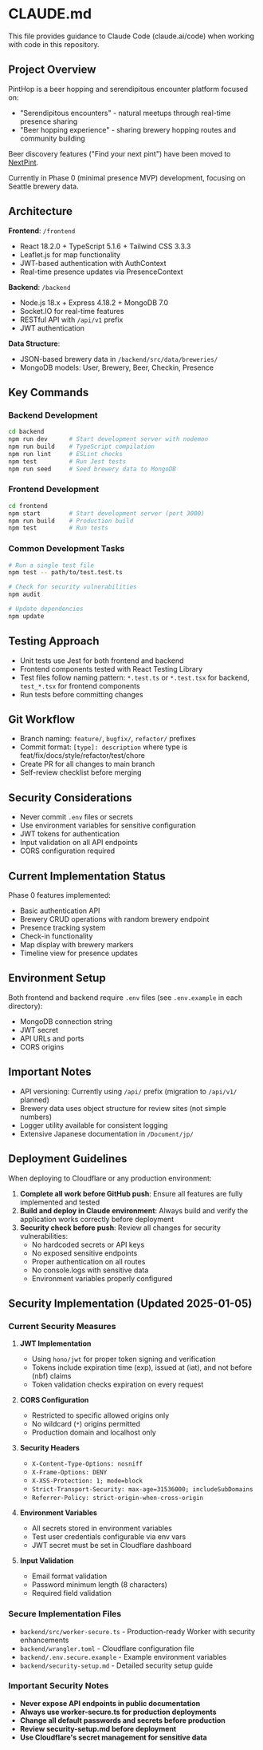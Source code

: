 # CLAUDE.md

This file provides guidance to Claude Code (claude.ai/code) when working with code in this repository.

## Project Overview

PintHop is a beer hopping and serendipitous encounter platform focused on:
- "Serendipitous encounters" - natural meetups through real-time presence sharing
- "Beer hopping experience" - sharing brewery hopping routes and community building

Beer discovery features ("Find your next pint") have been moved to [NextPint](https://github.com/Rih0z/NextPint).

Currently in Phase 0 (minimal presence MVP) development, focusing on Seattle brewery data.

## Architecture

**Frontend**: `/frontend`
- React 18.2.0 + TypeScript 5.1.6 + Tailwind CSS 3.3.3
- Leaflet.js for map functionality
- JWT-based authentication with AuthContext
- Real-time presence updates via PresenceContext

**Backend**: `/backend`
- Node.js 18.x + Express 4.18.2 + MongoDB 7.0
- Socket.IO for real-time features
- RESTful API with `/api/v1` prefix
- JWT authentication

**Data Structure**:
- JSON-based brewery data in `/backend/src/data/breweries/`
- MongoDB models: User, Brewery, Beer, Checkin, Presence

## Key Commands

### Backend Development
```bash
cd backend
npm run dev      # Start development server with nodemon
npm run build    # TypeScript compilation
npm run lint     # ESLint checks
npm test         # Run Jest tests
npm run seed     # Seed brewery data to MongoDB
```

### Frontend Development
```bash
cd frontend
npm start        # Start development server (port 3000)
npm run build    # Production build
npm test         # Run tests
```

### Common Development Tasks
```bash
# Run a single test file
npm test -- path/to/test.test.ts

# Check for security vulnerabilities
npm audit

# Update dependencies
npm update
```

## Testing Approach

- Unit tests use Jest for both frontend and backend
- Frontend components tested with React Testing Library
- Test files follow naming pattern: `*.test.ts` or `*.test.tsx` for backend, `test_*.tsx` for frontend components
- Run tests before committing changes

## Git Workflow

- Branch naming: `feature/`, `bugfix/`, `refactor/` prefixes
- Commit format: `[type]: description` where type is feat/fix/docs/style/refactor/test/chore
- Create PR for all changes to main branch
- Self-review checklist before merging

## Security Considerations

- Never commit `.env` files or secrets
- Use environment variables for sensitive configuration
- JWT tokens for authentication
- Input validation on all API endpoints
- CORS configuration required

## Current Implementation Status

Phase 0 features implemented:
- Basic authentication API
- Brewery CRUD operations with random brewery endpoint
- Presence tracking system
- Check-in functionality
- Map display with brewery markers
- Timeline view for presence updates

## Environment Setup

Both frontend and backend require `.env` files (see `.env.example` in each directory):
- MongoDB connection string
- JWT secret
- API URLs and ports
- CORS origins

## Important Notes

- API versioning: Currently using `/api/` prefix (migration to `/api/v1/` planned)
- Brewery data uses object structure for review sites (not simple numbers)
- Logger utility available for consistent logging
- Extensive Japanese documentation in `/Document/jp/`

## Deployment Guidelines

When deploying to Cloudflare or any production environment:

1. **Complete all work before GitHub push**: Ensure all features are fully implemented and tested
2. **Build and deploy in Claude environment**: Always build and verify the application works correctly before deployment
3. **Security check before push**: Review all changes for security vulnerabilities:
   - No hardcoded secrets or API keys
   - No exposed sensitive endpoints
   - Proper authentication on all routes
   - No console.logs with sensitive data
   - Environment variables properly configured

## Security Implementation (Updated 2025-01-05)

### Current Security Measures

1. **JWT Implementation**
   - Using `hono/jwt` for proper token signing and verification
   - Tokens include expiration time (exp), issued at (iat), and not before (nbf) claims
   - Token validation checks expiration on every request

2. **CORS Configuration**
   - Restricted to specific allowed origins only
   - No wildcard (`*`) origins permitted
   - Production domain and localhost only

3. **Security Headers**
   - `X-Content-Type-Options: nosniff`
   - `X-Frame-Options: DENY`
   - `X-XSS-Protection: 1; mode=block`
   - `Strict-Transport-Security: max-age=31536000; includeSubDomains`
   - `Referrer-Policy: strict-origin-when-cross-origin`

4. **Environment Variables**
   - All secrets stored in environment variables
   - Test user credentials configurable via env vars
   - JWT secret must be set in Cloudflare dashboard

5. **Input Validation**
   - Email format validation
   - Password minimum length (8 characters)
   - Required field validation

### Secure Implementation Files

- `backend/src/worker-secure.ts` - Production-ready Worker with security enhancements
- `backend/wrangler.toml` - Cloudflare configuration file
- `backend/.env.secure.example` - Example environment variables
- `backend/security-setup.md` - Detailed security setup guide

### Important Security Notes

- **Never expose API endpoints in public documentation**
- **Always use worker-secure.ts for production deployments**
- **Change all default passwords and secrets before production**
- **Review security-setup.md before deployment**
- **Use Cloudflare's secret management for sensitive data**